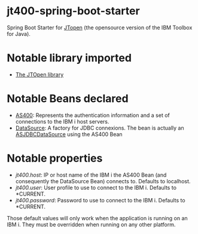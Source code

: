 # jt400-spring-boot-starter

Spring Boot Starter for [JTopen](http://jt400.sourceforge.net/) (the opensource version of the IBM Toolbox for Java).

# Notable library imported

* [The JTOpen library](https://mvnrepository.com/artifact/net.sf.jt400/jt400)

# Notable Beans declared

* [AS400](https://javadoc.io/doc/net.sf.jt400/jt400-jdk8/latest/com/ibm/as400/access/AS400.html): Represents the authentication information and a set of connections to the IBM i host servers.
* [DataSource](https://docs.oracle.com/javase/8/docs/api/javax/sql/DataSource.html): A factory for JDBC connexions. The bean is actually an [ASJDBCDataSource](https://javadoc.io/doc/net.sf.jt400/jt400-jdk8/latest/com/ibm/as400/access/AS400JDBCDataSource.html) using the AS400 Bean

# Notable properties

* _jt400.host_: IP or host name of the IBM i the AS400 Bean (and consequently the DataSource Bean) connects to. Defaults to localhost.
* _jt400.user_: User profile to use to connect to the IBM i. Defaults to *CURRENT.
* _jt400.password_: Password to use to connect to the IBM i. Defaults to *CURRENT.

Those default values will only work when the application is running on an IBM i. They must be overridden when running on any other platform.